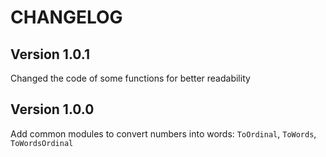 # CHANGELOG

## Version 1.0.1

Changed the code of some functions for better readability

## Version 1.0.0

Add common modules to convert numbers into words: `ToOrdinal`, `ToWords`, `ToWordsOrdinal`
